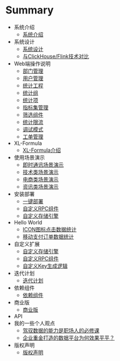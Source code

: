 # Summary

*  系统介绍
    * [系统介绍](zh/项目介绍/系统介绍.md)
*  系统设计
    * [系统设计](zh/architecture/01.md)
    * [与ClickHouse/Flink技术对比](zh/architecture/02.md)
*  Web端操作说明
    * [部门管理](zh/Web端操作说明/部门管理.md)
    * [用户管理](zh/Web端操作说明/用户管理.md)
    * [统计工程](zh/Web端操作说明/统计工程.md)
    * [统计组](zh/Web端操作说明/统计组管理.md)
    * [统计项](zh/Web端操作说明/统计项管理.md)
    * [指标集管理](zh/Web端操作说明/指标集管理.md)    
    * [筛选组件](zh/Web端操作说明/筛选组件.md)
    * [统计限流](zh/Web端操作说明/统计限流.md)
    * [调试模式](zh/Web端操作说明/调试模式.md)
    * [工单管理](zh/Web端操作说明/工单管理.md)
*  XL-Formula
    * [XL-Formula介绍](zh/XL-Formula/01.md)
*  使用场景演示
    * [即时通讯场景演示](zh/scene/01.md)
    * [技术类场景演示](zh/scene/02.md)
    * [电商类场景演示](zh/scene/03.md)
    * [资讯类场景演示](zh/scene/04.md)
*  安装部署
    * [一键部署](zh/deploy/01.md)
    * [自定义RPC组件](zh/deploy/02.md)
    * [自定义存储引擎](zh/deploy/03.md)
*  Hello World
    * [ICON图标点击数据统计](zh/HelloWorld/01.md)
    * [移动支付订单数据统计](zh/HelloWorld/02.md)
*  自定义扩展
    * [自定义存储引擎](zh/自定义扩展/自定义存储引擎.md)
    * [自定义RPC组件](zh/自定义扩展/自定义RPC组件.md)
    * [自定义Key生成逻辑](zh/自定义扩展/自定义Key生成逻辑.md)
*  迭代计划
    * [迭代计划](zh/迭代计划/迭代计划.md)  
*  依赖组件
    * [依赖组件](zh/依赖组件/依赖组件.md)
*  商业版
   * [商业版](zh/商业版/商业版.md)
*  API 
*  我的一些个人观点
   * [驾驭数据的能力是职场人的必修课](zh/opinion/01.md)   
   * [企业重金打造的数据平台为何效果平平？](zh/opinion/02.md)
*  版权声明
    * [版权声明](zh/版权声明/版权声明.md)